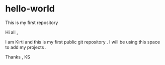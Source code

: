 # hello-world
This is my first repository

Hi all ,

I am Kirti and this is my first public git repository .
I will be using this space to add my projects .

Thanks ,
KS


